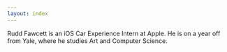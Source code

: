 ```yaml
---
layout: index
---
```


Rudd Fawcett is an iOS Car Experience Intern at Apple. He is on a year off from Yale, where he studies Art and Computer Science.
